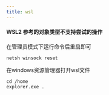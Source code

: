 ```yaml
---
title: wsl
---
```




#### WSL2  参考的对象类型不支持尝试的操作

在管理员模式下运行命令后重启即可

```
netsh winsock reset
```

在windows资源管理器打开wsl文件

```
cd /home
explorer.exe .
```

